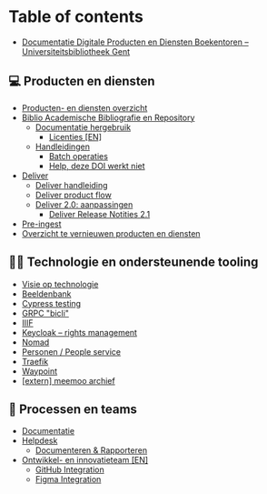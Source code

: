 # Table of contents

* [Documentatie Digitale Producten en Diensten Boekentoren – Universiteitsbibliotheek Gent](README.md)

## 💻 Producten en diensten

* [Producten- en diensten overzicht](producten-en-diensten/producten-en-diensten-overzicht.md)
* [Biblio Academische Bibliografie en Repository](producten-en-diensten/biblio-academische-bibliografie-en-repository/README.md)
  * [Documentatie hergebruik](producten-en-diensten/biblio-academische-bibliografie-en-repository/documentatie-hergebruik/README.md)
    * [Licenties \[EN\]](producten-en-diensten/biblio-academische-bibliografie-en-repository/licenties-en.md)
  * [Handleidingen](producten-en-diensten/biblio-academische-bibliografie-en-repository/handleidingen/README.md)
    * [Batch operaties](producten-en-diensten/biblio-academische-bibliografie-en-repository/handleidingen/batch-operaties.md)
    * [Help, deze DOI werkt niet](producten-en-diensten/biblio-academische-bibliografie-en-repository/handleidingen/help-deze-doi-werkt-niet.md)
* [Deliver](producten-en-diensten/deliver/README.md)
  * [Deliver handleiding](producten-en-diensten/deliver/deliver-handleiding.md)
  * [Deliver product flow](producten-en-diensten/deliver/deliver-product-flow.md)
  * [Deliver 2.0: aanpassingen](producten-en-diensten/deliver/deliver-2.0-aanpassingen.md)
    * [Deliver Release Notities 2.1](producten-en-diensten/deliver/deliver-2.0-aanpassingen/deliver-release-notities-2.1.md)
* [Pre-ingest](producten-en-diensten/pre-ingest.md)
* [Overzicht te vernieuwen producten en diensten](producten-en-diensten/overzicht-te-vernieuwen-producten-en-diensten.md)

## 🧑🚀 Technologie en ondersteunende tooling

* [Visie op technologie](technologie-en-ondersteunende-tooling/visie-op-technologie.md)
* [Beeldenbank](technologie-en-ondersteunende-tooling/beeldenbank.md)
* [Cypress testing](technologie-en-ondersteunende-tooling/cypress-testing.md)
* [GRPC "bicli"](technologie-en-ondersteunende-tooling/grpc-bicli.md)
* [IIIF](technologie-en-ondersteunende-tooling/iiif.md)
* [Keycloak – rights management](technologie-en-ondersteunende-tooling/keycloak-rights-management.md)
* [Nomad](technologie-en-ondersteunende-tooling/nomad.md)
* [Personen / People service](technologie-en-ondersteunende-tooling/personen-people-service.md)
* [Traefik](technologie-en-ondersteunende-tooling/traefik.md)
* [Waypoint](technologie-en-ondersteunende-tooling/waypoint.md)
* [\[extern\] meemoo archief](technologie-en-ondersteunende-tooling/extern-meemoo-archief.md)

## 🤝 Processen en teams

* [Documentatie](processen-en-teams/documentatie.md)
* [Helpdesk](processen-en-teams/helpdesk/README.md)
  * [Documenteren & Rapporteren](processen-en-teams/helpdesk/documenteren-and-rapporteren.md)
* [Ontwikkel- en innovatieteam \[EN\]](processen-en-teams/ontwikkel-en-innovatieteam-en/README.md)
  * [GitHub Integration](processen-en-teams/ontwikkel-en-innovatieteam-en/github-integration.md)
  * [Figma Integration](processen-en-teams/ontwikkel-en-innovatieteam-en/figma-integration.md)
